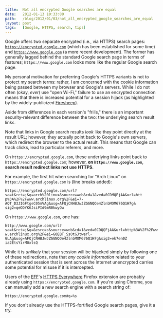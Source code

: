 ```yaml
---
title:  Not all encrypted Google searches are equal
date:   2012-01-13 10:33:00
path:   /blog/2012/01/03/not_all_encrypted_google_searches_are_equal
layout: post
tags:   [Google, HTTPS, search, tips]
---
```

Google offers two separate encrypted (i.e., via HTTPS) search pages:
[`https://encrypted.google.com`](https://encrypted.google.com) (which has been established for some
time) and [`https://www.google.com`](https://www.google.com) (a more recent development). The former
has generally lagged behind the standard Google search page in terms of features;
`https://www.google.com` looks more like the regular Google search page.

My personal motivation for preferring Google's HTTPS variants is not to protect my search terms:
rather, I am concerned with the cookie information being passed between my browser and Google's
servers. While I do not often (okay, _ever_) use "open Wi-Fi," failure to use an encrypted
connection means that there is increased potential for a session hijack (as highlighted by the
widely-publicized [Firesheep](http://codebutler.com/firesheep)).

Aside from differences in each version's "frills," there is an important security-relevant
difference between the two: the underlying search result links.

Note that links in Google search results _look_ like they point directly at the result URL; however,
they actually point back to Google's own servers, which redirect the browser to the actual result.
This means that Google can track clicks, lead to particular referers, and more.

On `https://encrypted.google.com`, these underlying links point back to
`https://encrypted.google.com`; however, **on `https://www.google.com`, search result redirect links
not use HTTPS**.

For example, the first hit when searching for "Arch Linux" on `https://encrypted.google.com` is
(line breaks added):

    https://encrypted.google.com/url?sa=t&rct=j&q=arch%20linux&source=web&cd=1&ved=0CDMQFjAA&url=htt
    p%3A%2F%2Fwww.archlinux.org%2F&ei=7-AQT_D3JIGFtgeC05mVAg&usg=AFQjCNHBJwJZGGNQOe4ZlnbMOM676Q1H7g&
    sig2=qeODYK6JsiPId9mR0kwyOw

On `https://www.google.com`, one has:

    http://www.google.com/url?sa=t&rct=j&q=&esrc=s&source=web&cd=1&ved=0CDQQFjAA&url=http%3A%2F%2Fww
    w.archlinux.org%2F&ei=GOEQT_SsOtGJtweYl-GLAg&usg=AFQjCNHBJwJZGGNQOe4ZlnbMOM676Q1H7g&sig2=ek7en0Z
    ia2EtsYirM0xlsQ

While it is _unlikely_ that your session will be hijacked simply by following one of these
redirections, note that _any cookie information_ related to your authenticated session that is sent
across the Internet unencrypted carries some potential for misuse if it is intercepted.

Users of the [EFF](https://www.eff.org/)'s [HTTPS Everywhere](https://www.eff.org/https-everywhere)
Firefox extension are probably already using `https://encrypted.google.com`. If you're using Chrome,
you can manually add a new search engine with a search string of:

    https://encrypted.google.com#q=%s

If you don't already use the HTTPS-fortified Google search pages, give it a try.
